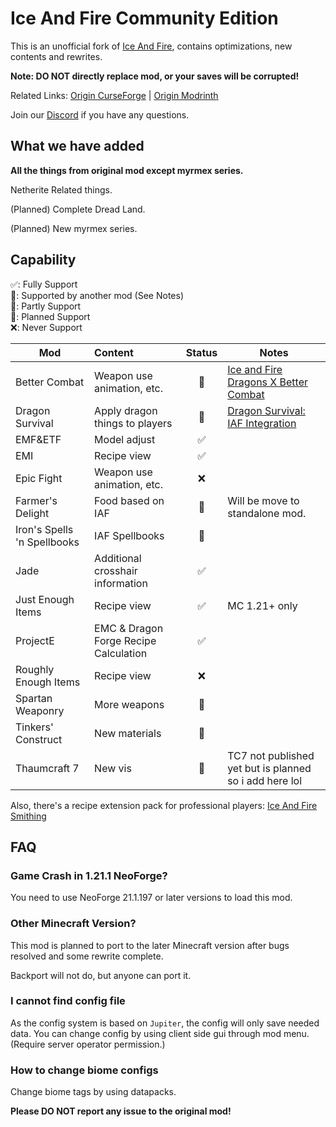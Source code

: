 # Ice And Fire Community Edition

This is an unofficial fork of [Ice And Fire](https://github.com/AlexModGuy/Ice_And_Fire), contains optimizations, new
contents and rewrites.

**Note: DO NOT directly replace mod, or your saves will be corrupted!**

Related
Links: [Origin CurseForge](https://www.curseforge.com/minecraft/mc-mods/ice-and-fire-dragons) | [Origin Modrinth](https://modrinth.com/mod/ice-and-fire-dragons)

Join our [Discord](https://discord.gg/NDzz2upqAk) if you have any questions.

## What we have added

**All the things from original mod except myrmex series.**

Netherite Related things.

(Planned) Complete Dread Land.

(Planned) New myrmex series.

## Capability

✅: Fully Support<br>
🔗: Supported by another mod (See Notes)<br>
🚧: Partly Support<br>
🔲: Planned Support<br>
❌: Never Support<br>

| Mod                         | Content                               | Status | Notes                                                                                                                     |
|-----------------------------|:--------------------------------------|:------:|---------------------------------------------------------------------------------------------------------------------------|
| Better Combat               | Weapon use animation, etc.            |   🔗   | [Ice and Fire Dragons X Better Combat](https://www.curseforge.com/minecraft/mc-mods/ice-and-fire-dragons-x-better-combat) |
| Dragon Survival             | Apply dragon things to players        |   🔗   | [Dragon Survival: IAF Integration](https://www.curseforge.com/minecraft/mc-mods/dragon-survival-iaf-integration)          |
| EMF&ETF                     | Model adjust                          |   ✅    |                                                                                                                           |
| EMI                         | Recipe view                           |   ✅    |                                                                                                                           |
| Epic Fight                  | Weapon use animation, etc.            |   ❌    |                                                                                                                           |
| Farmer's Delight            | Food based on IAF                     |   🚧   | Will be move to standalone mod.                                                                                           |
| Iron's Spells 'n Spellbooks | IAF Spellbooks                        |   🔲   |                                                                                                                           |
| Jade                        | Additional crosshair information      |   ✅    |                                                                                                                           |
| Just Enough Items           | Recipe view                           |   ✅    | MC 1.21+ only                                                                                                             |
| ProjectE                    | EMC & Dragon Forge Recipe Calculation |   ✅    |                                                                                                                           |
| Roughly Enough Items        | Recipe view                           |   ❌    |                                                                                                                           |
| Spartan Weaponry            | More weapons                          |   🔲   |                                                                                                                           |
| Tinkers' Construct          | New materials                         |   🔲   |                                                                                                                           |
| Thaumcraft 7                | New vis                               |   🔲   | TC7 not published yet but is planned so i add here lol                                                                    |

Also, there's a recipe extension pack for professional players:
[Ice And Fire Smithing](https://modrinth.com/datapack/iceandfire_smithing)

## FAQ

### Game Crash in 1.21.1 NeoForge?

You need to use NeoForge 21.1.197 or later versions to load this mod.

### Other Minecraft Version?

This mod is planned to port to the later Minecraft version after bugs resolved and some rewrite complete.

Backport will not do, but anyone can port it.

### I cannot find config file

As the config system is based on `Jupiter`, the config will only save needed data. You can change config by using client
side gui through mod menu. (Require server operator permission.)

### How to change biome configs

Change biome tags by using datapacks.

**Please DO NOT report any issue to the original mod!**